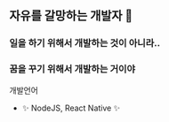 ## 자유를 갈망하는 개발자 👋

### 일을 하기 위해서 개발하는 것이 아니라..
### 꿈을 꾸기 위해서 개발하는 거이야

개발언어

- ✨ NodeJS, React Native ✨




<!--
**signkj/signkj** is a ✨ _special_ ✨ repository because its `README.md` (this file) appears on your GitHub profile.

Here are some ideas to get you started:

- 🔭 I’m currently working on ...
- 🌱 I’m currently learning ...
- 👯 I’m looking to collaborate on ...
- 🤔 I’m looking for help with ...
- 💬 Ask me about ...
- 📫 How to reach me: ...
- 😄 Pronouns: ...
- ⚡ Fun fact: ...
-->
